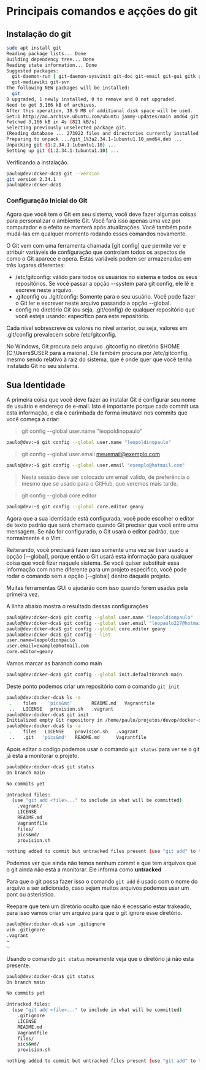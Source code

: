 # Principais comandos e açções do git

## Instalação do git

```bash
sudo apt install git
Reading package lists... Done
Building dependency tree... Done
Reading state information... Done
Suggested packages:
  git-daemon-run | git-daemon-sysvinit git-doc git-email git-gui gitk gitweb git-cvs
  git-mediawiki git-svn
The following NEW packages will be installed:
  git
0 upgraded, 1 newly installed, 0 to remove and 0 not upgraded.
Need to get 3,166 kB of archives.
After this operation, 18.9 MB of additional disk space will be used.
Get:1 http://ao.archive.ubuntu.com/ubuntu jammy-updates/main amd64 git amd64 1:2.34.1-1ubuntu1.10 [3,166 kB]
Fetched 3,166 kB in 4s (821 kB/s)                      
Selecting previously unselected package git.
(Reading database ... 273022 files and directories currently installed.)
Preparing to unpack .../git_1%3a2.34.1-1ubuntu1.10_amd64.deb ...
Unpacking git (1:2.34.1-1ubuntu1.10) ...
Setting up git (1:2.34.1-1ubuntu1.10) ...
```

Verificando a instalação. 
```bash
paulo@dev:dcker-dca$ git --version 
git version 2.34.1
paulo@dev:dcker-dca$ 
```

### Configuração Inicial do Git

Agora que você tem o Git em seu sistema, você deve fazer algumas coisas para personalizar o ambiente Git. Você fará isso apenas uma vez por computador e o efeito se manterá após atualizações. Você também pode mudá-las em qualquer momento rodando esses comandos novamente.

O Git vem com uma ferramenta chamada [git config] que permite ver e atribuir variáveis de configuração que controlam todos os aspectos de como o Git aparece e opera. Estas variáveis podem ser armazenadas em três lugares diferentes:

* /etc/gitconfig: válido para todos os usuários no sistema e todos os seus repositórios. Se você passar a opção --system para git config, ele lê e escreve neste arquivo.
* .gitconfig ou ./git/config: Somente para o seu usuário. Você pode fazer o Git ler e escrever neste arquivo passando a opção --global.
* config no diretório Git (ou seja, .git/config) de qualquer repositório que você esteja usando: específico para este repositório.

Cada nível sobrescreve os valores no nível anterior, ou seja, valores em .git/config prevalecem sobre /etc/gitconfig.

No Windows, Git procura pelo arquivo .gitconfig no diretório $HOME (C:\Users\$USER para a maioria). Ele também procura por /etc/gitconfig, mesmo sendo relativo à raiz do sistema, que é onde quer que você tenha instalado Git no seu sistema.

## Sua Identidade

A primeira coisa que você deve fazer ao instalar Git é configurar seu nome de usuário e endereço de e-mail. Isto é importante porque cada commit usa esta informação, e ela é carimbada de forma imutável nos commits que você começa a criar:

> git config --global user.name "leopoldinopaulo"
```bash
paulo@dev:~$ git config --global user.name "leopoldinopaulo"
```

> git config --global user.email meuemail@exemplo.com
```bash
paulo@dev:~$ git config --global user.email "exemplo@hotmail.com"
```

> Nesta sessão deve ser colocado um email valido, de preferência o mesmo que se usado para o GitHub, que veremos mais tarde.

> git config --global core.editor
```bash
paulo@dev:~$ git config --global core.editor geany
```
Agora que a sua identidade está configurada, você pode escolher o editor de texto padrão que será chamado quando Git precisar que você entre uma mensagem. Se não for configurado, o Git usará o editor padrão, que normalmente é o Vim. 

Reiterando, você precisará fazer isso somente uma vez se tiver usado a opção [--global], porque então o Git usará esta informação para qualquer coisa que você fizer naquele sistema. Se você quiser substituir essa informação com nome diferente para um projeto específico, você pode rodar o comando sem a opção [--global] dentro daquele projeto.

Muitas ferramentas GUI o ajudarão com isso quando forem usadas pela primeira vez.

A linha abaixo mostra o resultado dessas configurações
```bash
paulo@dev:dcker-dca$ git config --global user.name "leopoldionpaulo"
paulo@dev:dcker-dca$ git config --global user.email "leopaulo227@hotmail.com"
paulo@dev:dcker-dca$ git config --global core.editor geany
paulo@dev:dcker-dca$ git config --list
user.name=leopoldionpaulo
user.email=example@hotmail.com
core.editor=geany
```
Vamos marcar as baranch como main
```bash
paulo@dev:dcker-dca$ git config --global init.defaultBranch main
```

Deste ponto podemos criar um repositório com o comando `git init`

```bash
paulo@dev:docker-dca$ ls -a
 .    files    'pics&md'       README.md   Vagrantfile
 ..   LICENSE   provision.sh   .vagrant
paulo@dev:docker-dca$ git init 
Initialized empty Git repository in /home/paulo/projetos/devop/docker-dca/.git/
paulo@dev:docker-dca$ ls -a
 .    files   LICENSE    provision.sh   .vagrant
 ..   .git   'pics&md'   README.md      Vagrantfile
```
Apois editar o codigo podemos usar o comando `git status` para ver se o git já esta a monitorar o projeto.

```bash
paulo@dev:docker-dca$ git status
On branch main

No commits yet

Untracked files:
  (use "git add <file>..." to include in what will be committed)
	.vagrant/
	LICENSE
	README.md
	Vagrantfile
	files/
	pics&md/
	provision.sh

nothing added to commit but untracked files present (use "git add" to track)
```
Podemos ver que ainda não temos nenhum commt e que tem arquivos que o git ainda não está a monitorar. Ele informa como **untracked**

Para que o git possa fazer isso o comando `git add` é usado com o nome do arquivo a ser adicionado, caso sejam muitos arquivos podemos usar um pont ou asteristico.

Reepare que tem um diretório oculto que não é ecessario estar trakeado, para isso vamos criar um arquivo para que o git ignore esse diretório.

```bash
paulo@dev:docker-dca$ vim .gitignore
vim .gitignore
.vagrant
~
~
```

Usando o comando `git status` novamente veja que o diretório já não esta presente.

```bash
paulo@dev:docker-dca$ git status 
On branch main

No commits yet

Untracked files:
  (use "git add <file>..." to include in what will be committed)
	.gitignore
	LICENSE
	README.md
	Vagrantfile
	files/
	pics&md/
	provision.sh

nothing added to commit but untracked files present (use "git add" to track)
```





